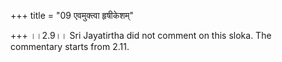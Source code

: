 +++
title = "09 एवमुक्त्वा हृषीकेशम्"

+++
।।2.9।। Sri Jayatirtha did not comment on this sloka. The commentary
starts from 2.11.  
  
